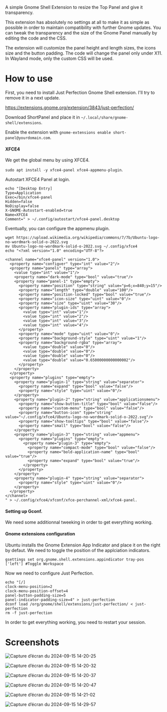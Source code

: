 A simple Gnome Shell Extension to resize the Top Panel and give it transparency.

This extension has absolutely no settings at all to make it as simple as possible in order to maintain compatibility with further Gnome updates. You can tweak the transparency and the size of the Gnome Panel manually by editing the code and the CSS.

The extension will customize the panel height and length sizes, the icons size and the button padding. The code will change the panel only under X11. In Wayland mode, only the custom CSS will be used.

# How to use

First, you need to install Just Perfection Gnome Shell extension. I'll try to remove it in a next update.

https://extensions.gnome.org/extension/3843/just-perfection/


Download ShortPanel and place it in `~/.local/share/gnome-shell/extensions`.

Enable the extension with `gnome-extensions enable short-panel@yourdomain.com`.

#### XFCE4

We get the global menu by using XFCE4.

`sudo apt install -y xfce4-panel xfce4-appmenu-plugin`.

Autostart XFCE4 Panel at login.

```
echo "[Desktop Entry]
Type=Application
Exec=/bin/xfce4-panel
Hidden=false
NoDisplay=false
X-GNOME-Autostart-enabled=true
Name=XFCE4
Comment=" > ~/.config/autostart/xfce4-panel.desktop
```

Eventually, you can configure the appmenu plugin.

```
wget https://upload.wikimedia.org/wikipedia/commons/7/7b/Ubuntu-logo-no-wordmark-solid-o-2022.svg
mv Ubuntu-logo-no-wordmark-solid-o-2022.svg ~/.config/xfce4
echo "<?xml version="1.0" encoding="UTF-8"?>

<channel name="xfce4-panel" version="1.0">
  <property name="configver" type="int" value="2"/>
  <property name="panels" type="array">
    <value type="int" value="1"/>
    <property name="dark-mode" type="bool" value="true"/>
    <property name="panel-1" type="empty">
      <property name="position" type="string" value="p=6;x=840;y=15"/>
      <property name="length" type="double" value="100"/>
      <property name="position-locked" type="bool" value="true"/>
      <property name="icon-size" type="uint" value="0"/>
      <property name="size" type="uint" value="30"/>
      <property name="plugin-ids" type="array">
        <value type="int" value="1"/>
        <value type="int" value="2"/>
        <value type="int" value="3"/>
        <value type="int" value="4"/>
      </property>
      <property name="mode" type="uint" value="0"/>
      <property name="background-style" type="uint" value="1"/>
      <property name="background-rgba" type="array">
        <value type="double" value="0"/>
        <value type="double" value="0"/>
        <value type="double" value="0"/>
        <value type="double" value="0.65000000000000002"/>
      </property>
    </property>
  </property>
  <property name="plugins" type="empty">
    <property name="plugin-1" type="string" value="separator">
      <property name="expand" type="bool" value="false"/>
      <property name="style" type="uint" value="0"/>
    </property>
    <property name="plugin-2" type="string" value="applicationsmenu">
      <property name="show-button-title" type="bool" value="false"/>
      <property name="custom-menu" type="bool" value="false"/>
      <property name="button-icon" type="string" value="~/.config/xfce4/Ubuntu-logo-no-wordmark-solid-o-2022.svg"/>
      <property name="show-tooltips" type="bool" value="false"/>
      <property name="small" type="bool" value="false"/>
    </property>
    <property name="plugin-3" type="string" value="appmenu">
      <property name="plugins" type="empty">
        <property name="plugin-3" type="empty">
          <property name="compact-mode" type="bool" value="false"/>
          <property name="bold-application-name" type="bool" value="true"/>
          <property name="expand" type="bool" value="true"/>
        </property>
      </property>
    </property>
    <property name="plugin-4" type="string" value="separator">
      <property name="style" type="uint" value="0"/>
    </property>
  </property>
</channel>
" > ~/.config/xfce4/xfconf/xfce-perchannel-xml/xfce4-panel. 
```

#### Setting up Gconf.

We need some additionnal tweeking in order to get everything working.

#### Gnome extensions configuration

Ubuntu installs the Gnome Extension App Indicator and place it on the right by defaut. We need to toggle the position of the applciation indicators.

`gsettings set org.gnome.shell.extensions.appindicator tray-pos ['left'] #Toggle Workspace`

Now we need to configure Just Perfection.

```
echo "[/]
clock-menu-position=2
clock-menu-position-offset=4
panel-button-padding-size=5
panel-indicator-padding-size=4" > just-perfection
dconf load /org/gnome/shell/extensions/just-perfection/ < just-perfection
rm -f just-perfection
```

In order to get everything working, you need to restart your session.


# Screenshots


![Capture d’écran du 2024-09-15 14-20-25](https://github.com/user-attachments/assets/c8e26820-1e28-4f6a-b345-523530e22efb)

![Capture d’écran du 2024-09-15 14-20-32](https://github.com/user-attachments/assets/2d74acbc-1731-429f-8ad9-6982f5cb706b)

![Capture d’écran du 2024-09-15 14-20-37](https://github.com/user-attachments/assets/5cd74a59-c4f0-4adf-85e0-e8c67dc867f9)

![Capture d’écran du 2024-09-15 14-20-47](https://github.com/user-attachments/assets/ed2e68b2-072a-41bb-a2ff-185cc4973b0c)

![Capture d’écran du 2024-09-15 14-21-02](https://github.com/user-attachments/assets/2b774e04-0994-4b25-b0f8-2b82dbcb36db)

![Capture d’écran du 2024-09-15 14-29-57](https://github.com/user-attachments/assets/b8e76416-9e09-4275-acb4-a85bb69af122)

